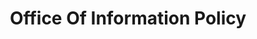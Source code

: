 ---
# This topic lives at
# https://digital.gov/topics/office-of-information-policy

# Topic Title
title: "Office Of Information Policy"

# description — keep it short and clear
# summary: ""

# Weight
weight: 1

# For more information on managing topics,
# see https://github.com/GSA/digitalgov.gov/wiki/topics
---